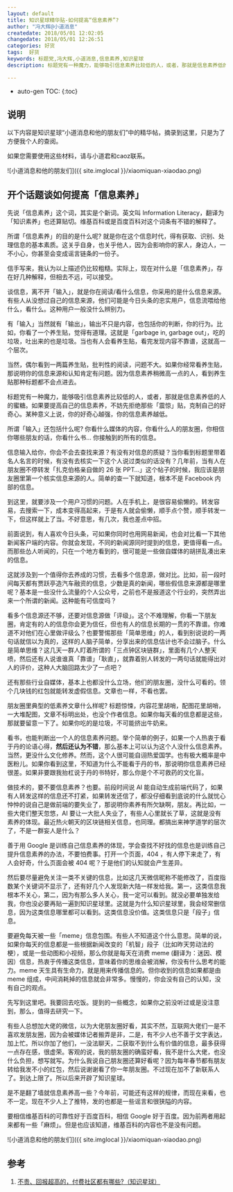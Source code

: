 ```yaml
---
layout: default
title: 知识星球精华贴-如何提高“信息素养”?
author: "冯大辉@小道消息"
createdate: 2018/05/01 12:02:05
changedate: 2018/05/01 12:26:51
categories: 好货
tags:  好货
keywords: 标题党,冯大辉,小道消息,信息素养,知识星球
description: 标题党有一种魔力，能够吸引信息素养比较低的人，或者，那就是信息素养低的人的蜜糖。

---
```


* auto-gen TOC:
{:toc}

## 说明

以下内容是知识星球“小道消息和他的朋友们”中的精华帖，摘录到这里，只是为了方便我个人的查阅。

如果您需要使用这些材料，请与小道君和caoz联系。

![小道消息和他的朋友们]({{ site.imglocal }}/xiaomiquan-xiaodao.png)

## 开个话题谈如何提高「信息素养」

先说「信息素养」这个词，其实是个新词。英文叫 Information Literacy，翻译为「知识素养」也还算贴切。维基百科或是百度百科对这个词条有不错的解释了。

所谓「信息素养」的目的是什么呢? 就是你在这个信息时代，得有获取、识别、处理信息的基本素质。这关乎自身，也关乎他人，因为会影响你的家人，身边人，一不小心，你甚至会变成谣言链条的一份子。

信手写来，我认为以上描述仍比较粗糙。实际上，现在对什么是「信息素养」，存在好几种解释，但相去不远，可以接受。

谈信息，离不开「输入」，就是你在阅读/看什么信息，你采用的是什么信息来源。有些人从没想过自己的信息来源，他们可能是今日头条的忠实用户，信息流喂给他什么，看什么。这种用户一般没什么辨别力。

有「输入」当然就有「输出」，输出不只是内容，也包括你的判断，你的行为。比如，你看了一个养生贴，觉得有道理。这就是「garbage in, garbage out」，吃的垃圾，吐出来的也是垃圾。当也有人会看养生贴，看完发现内容不靠谱，这就高一个层次。

当然，偶尔看到一两篇养生贴，批判性的阅读，问题不大。如果你经常看养生贴，那说明你的信息来源和认知肯定有问题。因为信息素养稍微高一点的人，看到养生贴那种标题都不会点进去。

标题党有一种魔力，能够吸引信息素养比较低的人，或者，那就是信息素养低的人的蜜糖。如果要提高自己的信息素养，不妨先拒绝那些「震惊」贴，克制自己的好奇心。某种意义上说，你的好奇心越强，你的信息素养越低。

所谓「输入」还包括什么呢? 你看什么媒体的内容，你看什么人的朋友圈，你相信你哪些朋友的话，你看什么书… 你接触到的所有的信息。

信息输入给你，你会不会去查找来源？有没有对信息的质疑？当你看到标题里带着名人名言的时候，有没有去核实一下这个人说过类似的话没有？几年前，当有人在朋友圈不停转发「扎克伯格亲自做的 26 张 PPT…」这个帖子的时候，我应该是朋友圈里第一个核实信息来源的人。简单的查一下就知道，根本不是 Facebook 内部的信息。

到这里，就要涉及一个用户习惯的问题。人在手机上，是很容易偷懒的。转发容易，去搜索一下，成本变得高起来，于是有人就会偷懒，顺手点个赞，顺手转发一下，但这样就上了当。不好意思，有几次，我也差点中招。

前面说到，有人喜欢今日头条，可如果你同时也用网易新闻，也会对比看一下其他新闻客户端的内容。你就会发现，不同的新闻源同时提到的信息，更值得看一点。而那些怂人听闻的，只在一个地方看到的，很可能是一些做自媒体的胡拼乱凑出来的信息。

这就涉及到一个值得你去养成的习惯，去看多个信息源，做对比。比如，前一段时间每天都有贾跃亭造汽车融资的信息，少数是真的新闻，哪些假信息来源都是哪里呢？基本是一些没什么流量的个人公众号，之前也不是报道这个行业的，突然弄出来一个所谓的新闻。这种能有可信度吗？

看多个信息源还不够，还要对信息源做「评级」。这个不难理解，你看一下朋友圈，肯定有的人的信息你会更为信任，但也有人的信息长期的一贯的不靠谱。你难道不对他们在心里做评级么？也要警惕那些「简单思维」的人，看到别说说的一两句话就信以为真的，这样的人脑子简单，分享出来的信息估计也不会过脑子。什么是简单思维？这几天一群人盯着所谓的「三点钟区块链群」，里面有几个人整天喷，然后还有人说谁谁真「靠谱」「耿直」，就靠着别人转发的一两句话就能得出对人的评价，这种人大脑回路太少了一点吧？

还有那些行业自媒体，基本上也都没什么立场，他们的朋友圈，没什么可看的。领个几块钱的红包就能转发虚假信息。文章也一样，不看也罢。

朋友圈里典型的低素养文章什么样呢? 标题惊悚，内容花里胡哨，配图花里胡哨，一大堆配图，文章不标明出处，也没个作者信息。如果你每天看的信息都是这些，那就要留意一下了。如果你吃的是垃圾，不可能挤出牛奶来。

看书，也能判断出一个人的信息素养问题。举个简单的例子，如果一个人热衷于看于丹的论语心得，**然后还认为不错**，那么基本上可以认为这个人没什么信息素养。当然，更没什么文化修养。然而，这个人很可能自诩热爱国学。也有极大概率是中医粉儿。如果你看到这里，不知道为什么不能看于丹的书，那说明你信息素养已经很差。如果非要跟我抬杠说于丹的书特好，那么你是个不可救药的文化盲。

做技术的，要不要信息素养？也要。前段时间说 AI 能自动生成前端代码了，如果有人转发这样的信息还不打紧，如果转发还信了，都没仔细看到底说的什么就忧心忡忡的说自己是做前端的要失业了，那说明你素养有所欠缺啊，朋友。再比如，一些大佬们整天忽悠，AI 要让一大批人失业了，有些人心里就长了草，这就是没有素养的体现。最近热火朝天的区块链相关信息，也同理。都搞出来神学道学的层次了，不是一群妄人是什么？

善于用 Google 是训练自己信息素养的体现，学会查找不好找的信息也是训练自己提升信息素养的办法，不要怕费事。打开一个页面，404 ，有人停下来走了，有人会好奇，什么页面会被 404 呢？于是他们的认知就会产生差异。

然后要尽量避免关注一类不关键的信息，比如这几天微信昵称不能修改了，百度指数某个关键词不显示了，还有好几个人发现新大陆一样发给我。第一，这类信息我根本不关心，第二，因为有那么多人关心，我一定可以看到。就没必要单独发给我，你也没必要再贴一遍到知识星球里。这就是为什么知识星球里，我会经常删信息，因为这类信息哪里都可以看到。这类信息没价值。这类信息只是「段子」信息。

要避免每天被一些「meme」信息包围。有些人不知道这个什么意思。简单的说，如果你每天的信息都是一些根据新闻改变的「机智」段子（比如昨天劳动法的梗），或是一些动图和小视频，那么你就是每天在消费 meme (翻译为：迷因、模因）信息，热衷于传播这类信息，意味着你的思维会被消解，你没有什么思考的能力。meme 天生具有生命力，就是用来传播信息的。但你收到的信息如果都是由 meme 组成，中间消耗掉的信息就会非常多。慢慢的，你会没有自己的认知，没有自己的观点。

先写到这里吧。我要回去吃饭。提到的一些概念，如果你之前没听过或是没注意到，那么，值得去研究一下。

有些人总想加大佬的微信，以为大佬朋友圈好看，其实不然，互联网大佬们一是不喜欢发朋友圈，因为会被媒体记者搬弄是非，二是，有不少人也不善于文字表达，加上忙。所以你加了他们，一没法聊天，二获取不到什么有价值的信息，最多获得一点存在感，很虚荣。客观的说，我的朋友圈的确蛮好看，我不是什么大佬，也没什么负担，想写就写。为什么我说自己朋友圈还算好看呢？因为每年春节都有朋友转给我发不小的红包，然后说谢谢看了你一年朋友圈。不过现在加不了新联系人了。到达上限了。所以后来开辟了知识星球。

是不是翻了墙就信息素养高一些？今年前，可能还有这样的规律，而现在来看，也不一定。现在不少人上了推特，发的也都是一些谣言和很狭隘的内容。

要相信维基百科的可靠性好于百度百科，相信 Google 好于百度。因为前两者用起来都有一些「麻烦」。但是也应该知道，维基百科的内容也不是没有问题。

![小道消息和他的朋友们]({{ site.imglocal }}/xiaomiquan-xiaodao.png)

## 参考

1. [不贵、回报超高的，付费社区都有哪些?（知识星球）][1]

[1]: http://www.lijiaocn.com/%E5%A5%BD%E8%B4%A7/2018/04/25/fu-fei-she-que.html "不贵、回报超高的，付费社区都有哪些?（知识星球）" 
